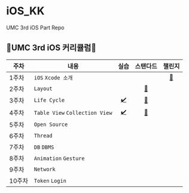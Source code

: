 # iOS_KK
UMC 3rd iOS Part Repo 
</br>

## 🍏UMC 3rd iOS 커리큘럼🍏
| **주차** | **내용**                         |                                 **실습**                                  |                                **스탠다드**                                 |                             **챌린지**                              | 
|--------|--------------------------------|:-----------------------------------------------------------------------:|:-----------------------------------------------------------------------:|:----------------------------------------------------------------:|
| 1주차    | `iOS` `Xcode 소개`               |                                                                         |                                                                         | [🍎](https://github.com/UMC-3rd-Seminar/iOS_KK/tree/main/Week01) |
| 2주차    | `Layout`                       |                                                                         |    [🍏](https://github.com/UMC-3rd-Seminar/iOS_KK/tree/main/Week01)     |
| 3주차    | `Life Cycle`                   | [✔️](https://github.com/UMC-3rd-Seminar/iOS_KK/tree/main/Week03/Week03) | [🍏](https://github.com/UMC-3rd-Seminar/iOS_KK/tree/main/Week03/Week03) |
| 4주차    | `Table View` `Collection View` | [✔️](https://github.com/UMC-3rd-Seminar/iOS_KK/tree/main/Week04/Week04) | [🍏](https://github.com/UMC-3rd-Seminar/iOS_KK/tree/main/Week04/Week04)|
| 5주차    | `Open Source`                  |
| 6주차    | `Thread`                       |
| 7주차    | `DB` `DBMS`                    |
| 8주차    | `Animation` `Gesture`          |
| 9주차    | `Network`                      |
| 10주차   | `Token` `Login`                 |
    